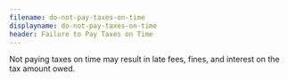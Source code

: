 ```yaml
---
filename: do-not-pay-taxes-on-time
displayname: do-not-pay-taxes-on-time
header: Failure to Pay Taxes on Time
---
```


Not paying taxes on time may result in late fees, fines, and interest on the tax amount owed.

